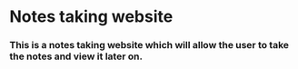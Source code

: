 # Notes taking website

### This is a notes taking website which will allow the user to take the notes and view it later on.